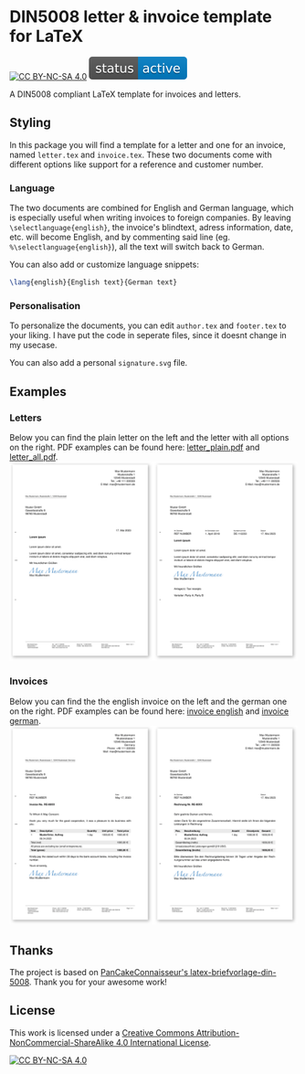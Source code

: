 # DIN5008 letter & invoice template for LaTeX
[![CC BY-NC-SA 4.0][cc-by-nc-sa-shield]][cc-by-nc-sa] [![status: active](https://github.com/GIScience/badges/raw/master/status/active.svg)](https://github.com/GIScience/badges#active)

A DIN5008 compliant LaTeX template for invoices and letters.

## Styling
In this package you will find a template for a letter and one for an invoice, named `letter.tex` and `invoice.tex`. These two documents come with different options like support for a reference and customer number.

### Language
The two documents are combined for English and German language, which is especially useful when writing invoices to foreign companies.
By leaving `\selectlanguage{english}`, the invoice's blindtext, adress information, date, etc. will become English, and by commenting said line (eg. `%\selectlanguage{english}`), all the text will switch back to German.

You can also add or customize language snippets:
```tex
\lang{english}{English text}{German text}
```

### Personalisation
To personalize the documents, you can edit `author.tex` and `footer.tex` to your liking. I have put the code in seperate files, since it doesnt change in my usecase.

You can also add a personal `signature.svg` file.

## Examples
### Letters
Below you can find the plain letter on the left and the letter with all options on the right.
PDF examples can be found here: [letter_plain.pdf](examples/letter_plain.pdf) and [letter_all.pdf](examples/letter_all.pdf).
![Example render of the letters](render_letters.png)
### Invoices
Below you can find the the english invoice on the left and the german one on the right.
PDF examples can be found here: [invoice english](examples/invoice_english.pdf) and [invoice german](examples/invoice_german.pdf).
![Example render of the invoices](render_invoices.png)

## Thanks
The project is based on [PanCakeConnaisseur's latex-briefvorlage-din-5008](https://github.com/PanCakeConnaisseur/latex-briefvorlage-din-5008). Thank you for your awesome work!

## License
This work is licensed under a
[Creative Commons Attribution-NonCommercial-ShareAlike 4.0 International License][cc-by-nc-sa].

[![CC BY-NC-SA 4.0][cc-by-nc-sa-image]][cc-by-nc-sa]

[cc-by-nc-sa]: http://creativecommons.org/licenses/by-nc-sa/4.0/
[cc-by-nc-sa-image]: https://licensebuttons.net/l/by-nc-sa/4.0/88x31.png
[cc-by-nc-sa-shield]: https://img.shields.io/badge/License-CC%20BY--NC--SA%204.0-lightgrey.svg
